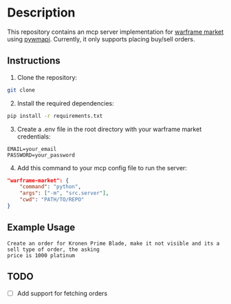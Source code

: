 # Description
This repository contains an mcp server implementation for [warframe market](https://warframe.market/) using [pywmapi](https://github.com/leonardodalinky/pywmapi). Currently, it only supports placing buy/sell orders.

## Instructions
1. Clone the repository:
```bash
git clone 
```

2. Install the required dependencies:
```bash
pip install -r requirements.txt
```

3. Create a .env file in the root directory with your warframe market credentials:
```text
EMAIL=your_email
PASSWORD=your_password
```

4. Add this command to your mcp config file to run the server:
```json
"warframe-market": {
    "command": "python",
    "args": ["-m", "src.server"],
    "cwd": "PATH/TO/REPO"
}
```

## Example Usage
```text
Create an order for Kronen Prime Blade, make it not visible and its a sell type of order, the asking 
price is 1000 platinum
```

## TODO
- [ ] Add support for fetching orders
